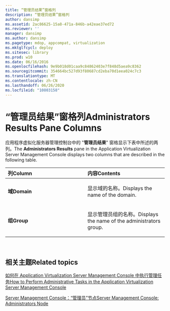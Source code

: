 ```yaml
---
title: “管理员结果”窗格列
description: “管理员结果”窗格列
author: dansimp
ms.assetid: 2ac86625-15a8-471a-846b-a42eae37ed72
ms.reviewer: ''
manager: dansimp
ms.author: dansimp
ms.pagetype: mdop, appcompat, virtualization
ms.mktglfcycl: deploy
ms.sitesec: library
ms.prod: w10
ms.date: 06/16/2016
ms.openlocfilehash: 9e9b018d01caa9c84862403e7f848d5aea9c8362
ms.sourcegitcommit: 354664bc527d93f80687cd2eba70d1eea024c7c3
ms.translationtype: MT
ms.contentlocale: zh-CN
ms.lasthandoff: 06/26/2020
ms.locfileid: "10803158"
---
```

# <span data-ttu-id="3a4a1-103">“管理员结果”窗格列</span><span class="sxs-lookup"><span data-stu-id="3a4a1-103">Administrators Results Pane Columns</span></span>


<span data-ttu-id="3a4a1-104">应用程序虚拟化服务器管理控制台中的 "**管理员结果**" 窗格显示下表中所述的两列。</span><span class="sxs-lookup"><span data-stu-id="3a4a1-104">The **Administrators Results** pane in the Application Virtualization Server Management Console displays two columns that are described in the following table.</span></span>

<table>
<colgroup>
<col width="50%" />
<col width="50%" />
</colgroup>
<thead>
<tr class="header">
<th align="left"><span data-ttu-id="3a4a1-105">列</span><span class="sxs-lookup"><span data-stu-id="3a4a1-105">Column</span></span></th>
<th align="left"><span data-ttu-id="3a4a1-106">内容</span><span class="sxs-lookup"><span data-stu-id="3a4a1-106">Contents</span></span></th>
</tr>
</thead>
<tbody>
<tr class="odd">
<td align="left"><p><strong><span data-ttu-id="3a4a1-107">域</span><span class="sxs-lookup"><span data-stu-id="3a4a1-107">Domain</span></span></strong></p></td>
<td align="left"><p><span data-ttu-id="3a4a1-108">显示域的名称。</span><span class="sxs-lookup"><span data-stu-id="3a4a1-108">Displays the name of the domain.</span></span></p></td>
</tr>
<tr class="even">
<td align="left"><p><strong><span data-ttu-id="3a4a1-109">组</span><span class="sxs-lookup"><span data-stu-id="3a4a1-109">Group</span></span></strong></p></td>
<td align="left"><p><span data-ttu-id="3a4a1-110">显示管理员组的名称。</span><span class="sxs-lookup"><span data-stu-id="3a4a1-110">Displays the name of the administrators group.</span></span></p></td>
</tr>
</tbody>
</table>

 

## <span data-ttu-id="3a4a1-111">相关主题</span><span class="sxs-lookup"><span data-stu-id="3a4a1-111">Related topics</span></span>


[<span data-ttu-id="3a4a1-112">如何在 Application Virtualization Server Management Console 中执行管理任务</span><span class="sxs-lookup"><span data-stu-id="3a4a1-112">How to Perform Administrative Tasks in the Application Virtualization Server Management Console</span></span>](how-to-perform-administrative-tasks-in-the-application-virtualization-server-management-console.md)

[<span data-ttu-id="3a4a1-113">Server Management Console：“管理员”节点</span><span class="sxs-lookup"><span data-stu-id="3a4a1-113">Server Management Console: Administrators Node</span></span>](server-management-console-administrators-node.md)

 

 





